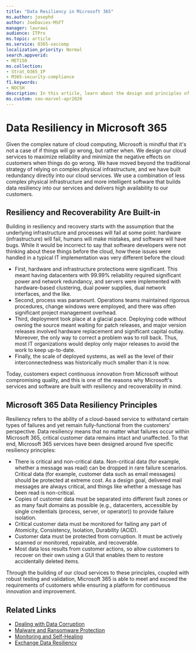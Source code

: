 ```yaml
---
title: "Data Resiliency in Microsoft 365"
ms.author: josephd
author: JoeDavies-MSFT
manager: laurawi
audience: ITPro
ms.topic: article
ms.service: O365-seccomp
localization_priority: Normal
search.appverid:
- MET150
ms.collection:
- Strat_O365_IP
- M365-security-compliance
f1.keywords:
- NOCSH
description: In this article, learn about the design and principles of data resiliency and recovery in Microsoft 365.
ms.custom: seo-marvel-apr2020
---
```


# Data Resiliency in Microsoft 365

Given the complex nature of cloud computing, Microsoft is mindful that it's not a case of if things will go wrong, but rather when. We design our cloud services to maximize reliability and minimize the negative effects on customers when things do go wrong. We have moved beyond the traditional strategy of relying on complex physical infrastructure, and we have built redundancy directly into our cloud services. We use a combination of less complex physical infrastructure and more intelligent software that builds data resiliency into our services and delivers high availability to our customers. 

## Resiliency and Recoverability Are Built-in 

Building in resiliency and recovery starts with the assumption that the underlying infrastructure and processes will fail at some point: hardware (infrastructure) will fail, humans will make mistakes, and software will have bugs. While it would be incorrect to say that software developers were not thinking about these things before the cloud, how these issues were handled in a typical IT implementation was very different before the cloud:

- First, hardware and infrastructure protections were significant. This meant having datacenters with 99.99% reliability required significant power and network redundancy, and servers were implemented with hardware-based clustering, dual power supplies, dual network interfaces, and the like. 
- Second, process was paramount. Operations teams maintained rigorous procedures, change windows were employed, and there was often significant project management overhead. 
- Third, deployment took place at a glacial pace. Deploying code without owning the source meant waiting for patch releases, and major version releases involved hardware replacement and significant capital outlay. Moreover, the only way to correct a problem was to roll back. Thus, most IT organizations would deploy only major releases to avoid the work to keep up-to-date. 
- Finally, the scale of deployed systems, as well as the level of their interconnectedness was historically much smaller than it is now. 

Today, customers expect continuous innovation from Microsoft without compromising quality, and this is one of the reasons why Microsoft's services and software are built with resiliency and recoverability in mind. 

## Microsoft 365 Data Resiliency Principles

Resiliency refers to the ability of a cloud-based service to withstand certain types of failures and yet remain fully-functional from the customers' perspective. Data resiliency means that no matter what failures occur within Microsoft 365, critical customer data remains intact and unaffected. To that end, Microsoft 365 services have been designed around five specific resiliency principles:

- There is critical and non-critical data. Non-critical data (for example, whether a message was read) can be dropped in rare failure scenarios. Critical data (for example, customer data such as email messages) should be protected at extreme cost. As a design goal, delivered mail messages are always critical, and things like whether a message has been read is non-critical. 
- Copies of customer data must be separated into different fault zones or as many fault domains as possible (e.g., datacenters, accessible by single credentials (process, server, or operator)) to provide failure isolation. 
- Critical customer data must be monitored for failing any part of Atomicity, Consistency, Isolation, Durability (ACID). 
- Customer data must be protected from corruption. It must be actively scanned or monitored, repairable, and recoverable. 
- Most data loss results from customer actions, so allow customers to recover on their own using a GUI that enables them to restore accidentally deleted items. 
 
Through the building of our cloud services to these principles, coupled with robust testing and validation, Microsoft 365 is able to meet and exceed the requirements of customers while ensuring a platform for continuous innovation and improvement. 

## Related Links

- [Dealing with Data Corruption](office-365-dealing-with-data-corruption.md)
- [Malware and Ransomware Protection](office-365-malware-and-ransomware-protection.md)
- [Monitoring and Self-Healing](office-365-monitoring-and-self-healing.md)
- [Exchange Data Resiliency](office-365-exchange-data-resiliency.md)